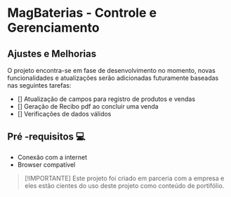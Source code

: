 # MagBaterias - Controle e Gerenciamento

## Ajustes e Melhorias

O projeto encontra-se em fase de desenvolvimento no momento, novas funcionalidades e atualizações serão adicionadas futuramente baseadas nas seguintes tarefas:

- [] Atualização de campos para registro de produtos e vendas
- [] Geração de Recibo pdf ao concluir uma venda
- [] Verificações de dados válidos

## Pré -requisitos 💻

- Conexão com a internet
- Browser compatível

> [!IMPORTANTE]
> Este projeto foi criado em parceria com a empresa e eles estão cientes do uso deste projeto como conteúdo de portifólio.
